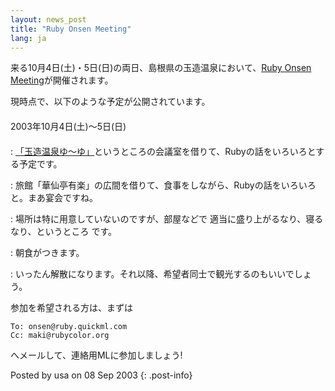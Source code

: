 ```yaml
---
layout: news_post
title: "Ruby Onsen Meeting"
lang: ja
---
```


来る10月4日(土)・5日(日)の両日、島根県の玉造温泉において、[Ruby Onsen Meeting][1]が開催されます。

現時点で、以下のような予定が公開されています。

#### 

2003年10月4日(土)〜5日(日)

#### 


: [「玉造温泉ゆ〜ゆ」][2]というところの会議室を借りて、Rubyの話をいろいろとする予定です。


: 旅館「華仙亭有楽」の広間を借りて、食事をしながら、Rubyの話をいろいろと。まあ宴会ですね。


: 場所は特に用意していないのですが、部屋などで 適当に盛り上がるなり、寝るなり、というところ です。


: 朝食がつきます。


: いったん解散になります。それ以降、希望者同士で観光するのもいいでしょう。

参加を希望される方は、まずは

    To: onsen@ruby.quickml.com
    Cc: maki@rubycolor.org

へメールして、連絡用MLに参加しましょう!

Posted by usa on 08 Sep 2003
{: .post-info}



[1]: http://rwiki.jin.gr.jp/cgi-bin/rw-cgi.rb?cmd=view;name=Ruby+Onsen+Meeting 
[2]: http://www.web-sanin.co.jp/sight/spa/yuuyu/ 
